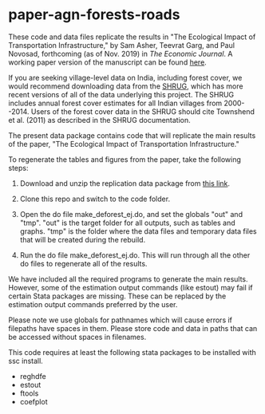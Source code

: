 # paper-agn-forests-roads

These code and data files replicate the results in "The Ecological
Impact of Transportation Infrastructure," by Sam Asher, Teevrat Garg,
and Paul Novosad, forthcoming (as of Nov. 2019) in *The Economic
Journal*.  A working paper version of the manuscript can be found
[here](http://www.dartmouth.edu/~novosad/agn-roads-forests.pdf).

If you are seeking village-level data on India, including forest
cover, we would recommend downloading data from the
[SHRUG](devdatalab.org/shrug), which has more recent versions of all
of the data underlying this project.  The SHRUG includes annual forest
cover estimates for all Indian villages from 2000--2014. Users of the
forest cover data in the SHRUG should cite Townshend et al. (2011) as
described in the SHRUG documentation.

The present data package contains code that will replicate the main
results of the paper, "The Ecological Impact of Transportation
Infrastructure."

To regenerate the tables and figures from the paper, take the
following steps:

1. Download and unzip the replication data package from [this
   link](https://www.dropbox.com/s/7yovx9usx2xoiry/agn-roads-forests-data.zip?dl=0).

2. Clone this repo and switch to the code folder.

3. Open the do file make_deforest_ej.do, and set the globals "out" and
   "tmp".  "out" is the target folder for all outputs, such as tables
   and graphs. "tmp" is the folder where the data files and
   temporary data files that will be created during the rebuild.

4. Run the do file make_deforest_ej.do.  This will run through all the
   other do files to regenerate all of the results.

We have included all the required programs to generate the main
results. However, some of the estimation output commands (like estout)
may fail if certain Stata packages are missing. These can be replaced
by the estimation output commands preferred by the user.

Please note we use globals for pathnames which will cause errors if
filepaths have spaces in them. Please store code and data in paths
that can be accessed without spaces in filenames. 

This code requires at least the following stata packages to be installed
with ssc install.
- reghdfe
- estout
- ftools
- coefplot

